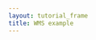 ```yaml
---
layout: tutorial_frame
title: WMS example
---
```

<script type="module">
	import L, {Map, CRS, TileLayer} from 'leaflet';

	const map = new Map('map', {
		center: [0, 0],
		zoom: 1,
		crs: CRS.EPSG4326
	});

	const wmsLayer = new TileLayer.WMS('http://ows.mundialis.de/services/service?', {
		layers: 'TOPO-OSM-WMS'
	}).addTo(map);

	globalThis.L = L; // only for debugging in the developer console
	globalThis.map = map; // only for debugging in the developer console
</script>
